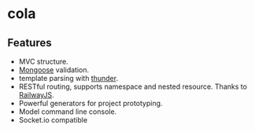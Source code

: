 # cola

## Features

  - MVC structure.
  - [Mongoose](http://mongoosejs.com/) validation.
  - template parsing with [thunder](https://github.com/dreamerslab/thunder).
  - RESTful routing, supports namespace and nested resource. Thanks to [RailwayJS](http://railwayjs.com/).
  - Powerful generators for project prototyping.
  - Model command line console.
  - Socket.io compatible
